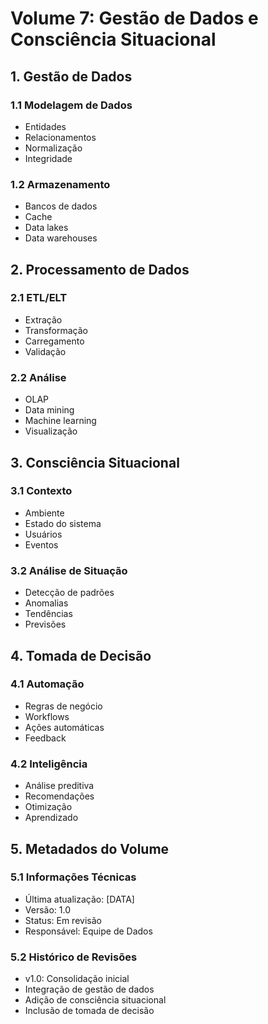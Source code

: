 # Volume 7: Gestão de Dados e Consciência Situacional

## 1. Gestão de Dados

### 1.1 Modelagem de Dados
- Entidades
- Relacionamentos
- Normalização
- Integridade

### 1.2 Armazenamento
- Bancos de dados
- Cache
- Data lakes
- Data warehouses

## 2. Processamento de Dados

### 2.1 ETL/ELT
- Extração
- Transformação
- Carregamento
- Validação

### 2.2 Análise
- OLAP
- Data mining
- Machine learning
- Visualização

## 3. Consciência Situacional

### 3.1 Contexto
- Ambiente
- Estado do sistema
- Usuários
- Eventos

### 3.2 Análise de Situação
- Detecção de padrões
- Anomalias
- Tendências
- Previsões

## 4. Tomada de Decisão

### 4.1 Automação
- Regras de negócio
- Workflows
- Ações automáticas
- Feedback

### 4.2 Inteligência
- Análise preditiva
- Recomendações
- Otimização
- Aprendizado

## 5. Metadados do Volume

### 5.1 Informações Técnicas
- Última atualização: [DATA]
- Versão: 1.0
- Status: Em revisão
- Responsável: Equipe de Dados

### 5.2 Histórico de Revisões
- v1.0: Consolidação inicial
- Integração de gestão de dados
- Adição de consciência situacional
- Inclusão de tomada de decisão 